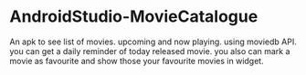 # AndroidStudio-MovieCatalogue
An apk to see list of movies.
upcoming and now playing.
using moviedb API.
you can get a daily reminder of today released movie.
you also can mark a movie as favourite and show those your favourite movies in widget.
